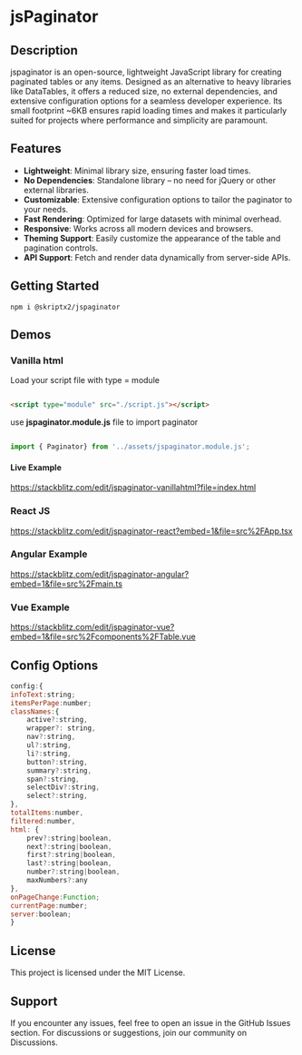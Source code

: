 # jsPaginator
## Description 
jspaginator is an open-source, lightweight JavaScript library for creating paginated tables or any items. Designed as an alternative to heavy libraries like DataTables, it offers a reduced size, no external dependencies, and extensive configuration options for a seamless developer experience.
Its small footprint ~6KB ensures rapid loading times and makes it particularly suited for projects where performance and simplicity are paramount.

## Features

- **Lightweight**: Minimal library size, ensuring faster load times.
- **No Dependencies**: Standalone library – no need for jQuery or other external libraries.
- **Customizable**: Extensive configuration options to tailor the paginator to your needs.
- **Fast Rendering**: Optimized for large datasets with minimal overhead.
- **Responsive**: Works across all modern devices and browsers.
- **Theming Support**: Easily customize the appearance of the table and pagination controls.
- **API Support**: Fetch and render data dynamically from server-side APIs.



## Getting Started

```
npm i @skriptx2/jspaginator
```

## Demos

### Vanilla html

Load your script file with type =  module

```html

<script type="module" src="./script.js"></script>

```

use **jspaginator.module.js** file to import paginator

```js

import { Paginator} from '../assets/jspaginator.module.js';

```
#### Live Example

https://stackblitz.com/edit/jspaginator-vanillahtml?file=index.html

### React JS

https://stackblitz.com/edit/jspaginator-react?embed=1&file=src%2FApp.tsx

### Angular Example

https://stackblitz.com/edit/jspaginator-angular?embed=1&file=src%2Fmain.ts


### Vue Example

https://stackblitz.com/edit/jspaginator-vue?embed=1&file=src%2Fcomponents%2FTable.vue

## Config Options
```js
config:{
infoText:string;
itemsPerPage:number;
classNames:{
    active?:string,
    wrapper?: string,
    nav?:string,
    ul?:string,
    li?:string,
    button?:string,
    summary?:string,
    span?:string,
    selectDiv?:string,
    select?:string,
},
totalItems:number,
filtered:number,
html: {
    prev?:string|boolean,
    next?:string|boolean,
    first?:string|boolean,
    last?:string|boolean,
    number?:string|boolean,
    maxNumbers?:any
},
onPageChange:Function;
currentPage:number;
server:boolean;
}
```

## License
This project is licensed under the MIT License.

## Support
If you encounter any issues, feel free to open an issue in the GitHub Issues section. For discussions or suggestions, join our community on Discussions.
